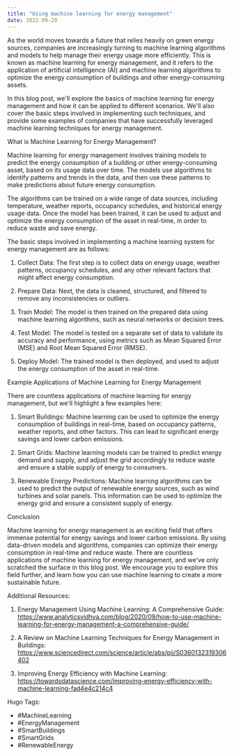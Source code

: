 ```yaml
---
title: "Using machine learning for energy management"
date: 2022-09-20
---
```





As the world moves towards a future that relies heavily on green energy sources, companies are increasingly turning to machine learning algorithms and models to help manage their energy usage more efficiently. This is known as machine learning for energy management, and it refers to the application of artificial intelligence (AI) and machine learning algorithms to optimize the energy consumption of buildings and other energy-consuming assets.

In this blog post, we'll explore the basics of machine learning for energy management and how it can be applied to different scenarios. We'll also cover the basic steps involved in implementing such techniques, and provide some examples of companies that have successfully leveraged machine learning techniques for energy management.

What is Machine Learning for Energy Management?

Machine learning for energy management involves training models to predict the energy consumption of a building or other energy-consuming asset, based on its usage data over time. The models use algorithms to identify patterns and trends in the data, and then use these patterns to make predictions about future energy consumption.

The algorithms can be trained on a wide range of data sources, including temperature, weather reports, occupancy schedules, and historical energy usage data. Once the model has been trained, it can be used to adjust and optimize the energy consumption of the asset in real-time, in order to reduce waste and save energy.

The basic steps involved in implementing a machine learning system for energy management are as follows:

1. Collect Data: The first step is to collect data on energy usage, weather patterns, occupancy schedules, and any other relevant factors that might affect energy consumption.

2. Prepare Data: Next, the data is cleaned, structured, and filtered to remove any inconsistencies or outliers.

3. Train Model: The model is then trained on the prepared data using machine learning algorithms, such as neural networks or decision trees.

4. Test Model: The model is tested on a separate set of data to validate its accuracy and performance, using metrics such as Mean Squared Error (MSE) and Root Mean Squared Error (RMSE).

5. Deploy Model: The trained model is then deployed, and used to adjust the energy consumption of the asset in real-time.

Example Applications of Machine Learning for Energy Management

There are countless applications of machine learning for energy management, but we'll highlight a few examples here:

1. Smart Buildings: Machine learning can be used to optimize the energy consumption of buildings in real-time, based on occupancy patterns, weather reports, and other factors. This can lead to significant energy savings and lower carbon emissions.

2. Smart Grids: Machine learning models can be trained to predict energy demand and supply, and adjust the grid accordingly to reduce waste and ensure a stable supply of energy to consumers.

3. Renewable Energy Predictions: Machine learning algorithms can be used to predict the output of renewable energy sources, such as wind turbines and solar panels. This information can be used to optimize the energy grid and ensure a consistent supply of energy.

Conclusion

Machine learning for energy management is an exciting field that offers immense potential for energy savings and lower carbon emissions. By using data-driven models and algorithms, companies can optimize their energy consumption in real-time and reduce waste. There are countless applications of machine learning for energy management, and we've only scratched the surface in this blog post. We encourage you to explore this field further, and learn how you can use machine learning to create a more sustainable future.

Additional Resources:

1. Energy Management Using Machine Learning: A Comprehensive Guide: https://www.analyticsvidhya.com/blog/2020/09/how-to-use-machine-learning-for-energy-management-a-comprehensive-guide/

2. A Review on Machine Learning Techniques for Energy Management in Buildings: https://www.sciencedirect.com/science/article/abs/pii/S0360132319306402

3. Improving Energy Efficiency with Machine Learning: https://towardsdatascience.com/improving-energy-efficiency-with-machine-learning-fad4e4c214c4

Hugo Tags:

- #MachineLearning
- #EnergyManagement
- #SmartBuildings
- #SmartGrids
- #RenewableEnergy
